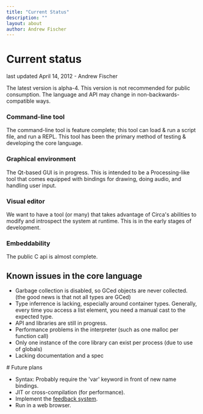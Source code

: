 ```yaml
---
title: "Current Status"
description: ""
layout: about
author: Andrew Fischer
---
```


# Current status

<div class="article_credit">last updated April 14, 2012 - Andrew Fischer</div>

The latest version is alpha-4. This version is not recommended for public consumption. The language and API may change in non-backwards-compatible ways.


### Command-line tool

The command-line tool is feature complete; this tool can load & run a script file, and run a REPL. This tool has been the primary method of testing & developing the core language.

### Graphical environment

The Qt-based GUI is in progress. This is intended to be a Processing-like tool that comes
equipped with bindings for drawing, doing audio, and handling user input.

### Visual editor

We want to have a tool (or many) that takes advantage of Circa's abilities to modify
and introspect the system at runtime. This is in the early stages of development.

### Embeddability

The public C api is almost complete.

## Known issues in the core language
<ul>
<li>Garbage collection is disabled, so GCed objects are never collected. (the good news is that not all types are GCed)</li>
<li>Type inferrence is lacking, especially around container types. Generally, every time you access a list element, you need a manual cast to the expected type. </li>
<li>API and libraries are still in progress.</li>
<li>Performance problems in the interpreter (such as one malloc per function call)</li>
<li>Only one instance of the core library can exist per process (due to use of globals)</li>
<li>Lacking documentation and a spec</li>
</ul>
# Future plans
<ul>
<li>Syntax: Probably require the 'var' keyword in front of new name bindings.</li>
<li>JIT or cross-compilation (for performance).</li>
<li>Implement the <a href="feedback.html">feedback system</a>.</li>
<li>Run in a web browser.</li>
</ul>
